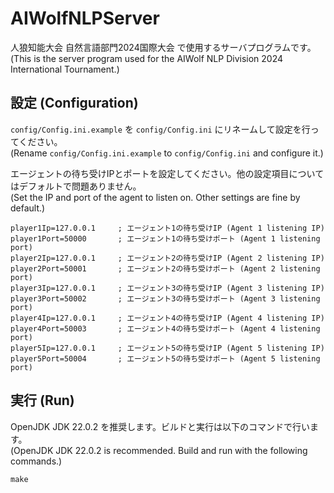 # AIWolfNLPServer

人狼知能大会 自然言語部門2024国際大会 で使用するサーバプログラムです。  
(This is the server program used for the AIWolf NLP Division 2024 International Tournament.)

## 設定 (Configuration)

`config/Config.ini.example` を `config/Config.ini` にリネームして設定を行ってください。  
(Rename `config/Config.ini.example` to `config/Config.ini` and configure it.)

エージェントの待ち受けIPとポートを設定してください。他の設定項目についてはデフォルトで問題ありません。  
(Set the IP and port of the agent to listen on. Other settings are fine by default.)

```
player1Ip=127.0.0.1		; エージェント1の待ち受けIP (Agent 1 listening IP)
player1Port=50000		; エージェント1の待ち受けポート (Agent 1 listening port)
player2Ip=127.0.0.1		; エージェント2の待ち受けIP (Agent 2 listening IP)
player2Port=50001		; エージェント2の待ち受けポート (Agent 2 listening port)
player3Ip=127.0.0.1		; エージェント3の待ち受けIP (Agent 3 listening IP)
player3Port=50002		; エージェント3の待ち受けポート (Agent 3 listening port)
player4Ip=127.0.0.1		; エージェント4の待ち受けIP (Agent 4 listening IP)
player4Port=50003		; エージェント4の待ち受けポート (Agent 4 listening port)
player5Ip=127.0.0.1		; エージェント5の待ち受けIP (Agent 5 listening IP)
player5Port=50004		; エージェント5の待ち受けポート (Agent 5 listening port)
```

## 実行 (Run)

OpenJDK JDK 22.0.2 を推奨します。ビルドと実行は以下のコマンドで行います。  
(OpenJDK JDK 22.0.2 is recommended. Build and run with the following commands.)

```
make
```
